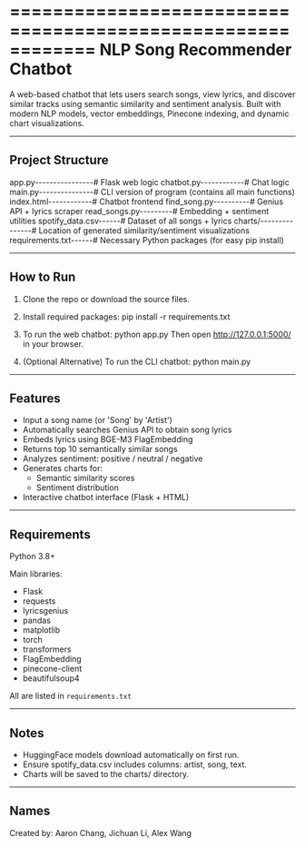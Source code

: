 ============================================================
NLP Song Recommender Chatbot
============================================================

A web-based chatbot that lets users search songs, view lyrics, and discover similar tracks using semantic similarity and sentiment analysis. Built with modern NLP models, vector embeddings, Pinecone indexing, and dynamic chart visualizations.

------------------------------------------------------------
Project Structure
------------------------------------------------------------

app.py----------------# Flask web logic
chatbot.py------------# Chat logic
main.py---------------# CLI version of program (contains all main functions)
index.html------------# Chatbot frontend
find_song.py----------# Genius API + lyrics scraper
read_songs.py---------# Embedding + sentiment utilities
spotify_data.csv------# Dataset of all songs + lyrics
charts/---------------# Location of generated similarity/sentiment visualizations
requirements.txt------# Necessary Python packages (for easy pip install)

------------------------------------------------------------
How to Run
------------------------------------------------------------

1. Clone the repo or download the source files.

2. Install required packages:
   pip install -r requirements.txt

3. To run the web chatbot:
   python app.py
   Then open http://127.0.0.1:5000/ in your browser.

4. (Optional Alternative) 
   To run the CLI chatbot:
   python main.py

------------------------------------------------------------
Features
------------------------------------------------------------

- Input a song name (or 'Song' by 'Artist')
- Automatically searches Genius API to obtain song lyrics
- Embeds lyrics using BGE-M3 FlagEmbedding
- Returns top 10 semantically similar songs
- Analyzes sentiment: positive / neutral / negative
- Generates charts for:
    - Semantic similarity scores
    - Sentiment distribution
- Interactive chatbot interface (Flask + HTML)

------------------------------------------------------------
Requirements
------------------------------------------------------------

Python 3.8+

Main libraries:
- Flask
- requests
- lyricsgenius
- pandas
- matplotlib
- torch
- transformers
- FlagEmbedding
- pinecone-client
- beautifulsoup4

All are listed in `requirements.txt`

------------------------------------------------------------
Notes
------------------------------------------------------------

- HuggingFace models download automatically on first run.
- Ensure spotify_data.csv includes columns: artist, song, text.
- Charts will be saved to the charts/ directory.

------------------------------------------------------------
Names
------------------------------------------------------------

Created by: Aaron Chang, Jichuan Li, Alex Wang
